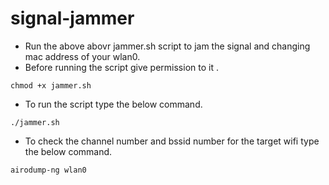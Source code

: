 # signal-jammer

- Run the above abovr jammer.sh script to jam the signal and changing mac address of your wlan0.
- Before running the script give permission to it .
```
chmod +x jammer.sh
```
- To run the script type the below command.
```
./jammer.sh
```

- To check the channel number and bssid number for the target wifi type the below command.
```
airodump-ng wlan0
```
